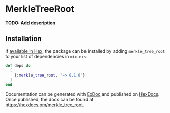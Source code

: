 # MerkleTreeRoot

**TODO: Add description**

## Installation

If [available in Hex](https://hex.pm/docs/publish), the package can be installed
by adding `merkle_tree_root` to your list of dependencies in `mix.exs`:

```elixir
def deps do
  [
    {:merkle_tree_root, "~> 0.1.0"}
  ]
end
```

Documentation can be generated with [ExDoc](https://github.com/elixir-lang/ex_doc)
and published on [HexDocs](https://hexdocs.pm). Once published, the docs can
be found at <https://hexdocs.pm/merkle_tree_root>.

